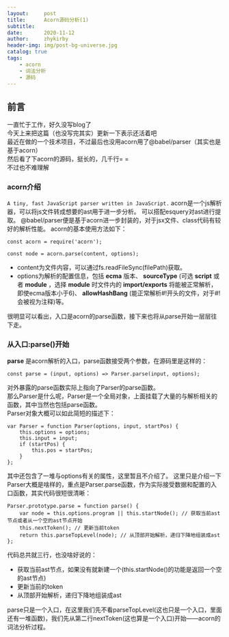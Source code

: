 ```yaml
---
layout:     post
title:      Acorn源码分析(1)
subtitle:   
date:       2020-11-12
author:     zhykirby
header-img: img/post-bg-universe.jpg
catalog: true
tags:
    - acorn
    - 词法分析
    - 源码
---
```


## 前言

一直忙于工作，好久没写blog了  
今天上来把这篇（也没写完其实）更新一下表示还活着吧  
最近在做的一个技术项目，不过最后也没用acorn用了@babel/parser（其实也是基于acorn）  
然后看了下acorn的源码，挺长的，几千行= =  
不过也不难理解  

### acorn介绍
```A tiny, fast JavaScript parser written in JavaScript.```
acorn是一个js解析器，可以将js文件转成想要的ast用于进一步分析。
可以搭配esquery对ast进行提取。
@babel/parser便是基于acorn进一步封装的，对于jsx文件、class代码有较好的解析性能。
acorn的基本使用方法如下：
```
const acorn = require('acorn');

const node = acorn.parse(content, options);
```
- content为文件内容，可以通过fs.readFileSync(filePath)获取。
- options为解析的配置信息，包括 __ecma__ 版本、 __sourceType__ (可选 __script__ 或者 __module__ ，选择 __module__ 时文件内的 __import/exports__ 将能被正常解析，即使ecma版本小于6)、 __allowHashBang__ (能正常解析#!开头的文件，对于#!会被视为注释)等。

很明显可以看出，入口是acorn的parse函数，接下来也将从parse开始一层层往下走。

### 从入口:parse()开始
__parse__ 是acorn解析的入口，parse函数接受两个参数，在源码里是这样的：
```
const parse = (input, options) => Parser.parse(input, options);
```
对外暴露的parse函数实际上指向了Parser的parse函数。  
那么Parser是什么呢，Parser是一个全局对象，上面挂载了大量的与解析相关的函数，其中当然也包括parse函数。  
Parser对象大概可以如此简短的描述下：
```
var Parser = function Parser(options, input, startPos) {
    this.options = options;
    this.input = input;
    if (startPos) {
        this.pos = startPos;
    }
};
```
其中还包含了一堆与options有关的属性，这里暂且不介绍了。
这里只是介绍一下Parser大概是啥样的，重点是Parser.parse函数，作为实际接受数据和配置的入口函数，其实代码很短很清晰：
```
Parser.prototype.parse = function parse() {
    var node = this.options.program || this.startNode(); // 获取当前ast节点或者从一个空的ast节点开始
    this.nextToken(); // 更新当前token
    return this.parseTopLevel(node); // 从顶部开始解析，递归下降地组装成ast
};
```
代码总共就三行，也没啥好说的：
- 获取当前ast节点，如果没有就新建一个(this.startNode()的功能是返回一个空的ast节点)
- 更新当前的token
- 从顶部开始解析，递归下降地组装成ast

parse只是一个入口，在这里我们先不看parseTopLevel(这也只是一个入口，里面还有一堆函数)，我们先从第二行nextToken(这也算是一个入口)开始——acorn的词法分析过程。
